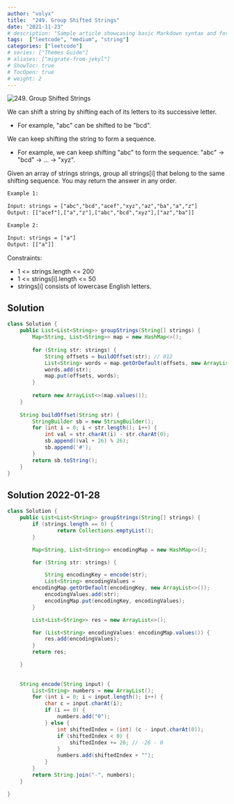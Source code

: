 ```yaml
---
author: "volyx"
title:  "249. Group Shifted Strings"
date: "2021-11-23"
# description: "Sample article showcasing basic Markdown syntax and formatting for HTML elements."
tags:  ["leetcode", "medium", "string"]
categories: ["leetcode"]
# series: ["Themes Guide"]
# aliases: ["migrate-from-jekyl"]
# ShowToc: true
# TocOpen: true
# weight: 2
---
```


![249. Group Shifted Strings](hhttps://leetcode.com/problems/group-shifted-strings/)

We can shift a string by shifting each of its letters to its successive letter.

- For example, "abc" can be shifted to be "bcd".

We can keep shifting the string to form a sequence.

- For example, we can keep shifting "abc" to form the sequence: "abc" -> "bcd" -> ... -> "xyz".

Given an array of strings strings, group all strings[i] that belong to the same shifting sequence. You may return the answer in any order.

```txt
Example 1:

Input: strings = ["abc","bcd","acef","xyz","az","ba","a","z"]
Output: [["acef"],["a","z"],["abc","bcd","xyz"],["az","ba"]]

Example 2:

Input: strings = ["a"]
Output: [["a"]]
```

Constraints:

- 1 <= strings.length <= 200
- 1 <= strings[i].length <= 50
- strings[i] consists of lowercase English letters.

## Solution

```java
class Solution {
    public List<List<String>> groupStrings(String[] strings) {
        Map<String, List<String>> map = new HashMap<>();
        
        for (String str: strings) {
            String offsets = buildOffset(str); // 012
            List<String> words = map.getOrDefault(offsets, new ArrayList<>());
            words.add(str);
            map.put(offsets, words);
        }
        
        return new ArrayList<>(map.values());
    }
    
    String buildOffset(String str) {
        StringBuilder sb = new StringBuilder();
        for (int i = 0; i < str.length(); i++) {
            int val = str.charAt(i) - str.charAt(0);
            sb.append((val + 26) % 26);
            sb.append('#');
        }
        return sb.toString();
    } 
}
```

## Solution 2022-01-28

```java
class Solution {
    public List<List<String>> groupStrings(String[] strings) {
        if (strings.length == 0) {
                return Collections.emptyList();
        }

        Map<String, List<String>> encodingMap = new HashMap<>();

        for (String str: strings) {

            String encodingKey = encode(str);
            List<String> encodingValues = 
        encodingMap.getOrDefault(encodingKey, new ArrayList<>());
            encodingValues.add(str);
            encodingMap.put(encodingKey, encodingValues);
        }

        List<List<String>> res = new ArrayList<>();

        for (List<String> encodingValues: encodingMap.values()) {
            res.add(encodingValues);
        }
        return res;

    }
    
    
    String encode(String input) {
        List<String> numbers = new ArrayList();
        for (int i = 0; i < input.length(); i++) {
            char c = input.charAt(i);
            if (i == 0) {
                numbers.add("0");    
            } else {
                int shiftedIndex = (int) (c - input.charAt(0));
                if (shiftedIndex < 0) {
                    shiftedIndex += 26; // -26 - 0
                }
                numbers.add(shiftedIndex + "");
            }
        }
        return String.join("-", numbers);
    }

}
```
